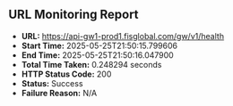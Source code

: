 ## URL Monitoring Report

- **URL:** https://api-gw1-prod1.fisglobal.com/gw/v1/health
- **Start Time:** 2025-05-25T21:50:15.799606
- **End Time:** 2025-05-25T21:50:16.047900
- **Total Time Taken:** 0.248294 seconds
- **HTTP Status Code:** 200
- **Status:** Success
- **Failure Reason:** N/A
